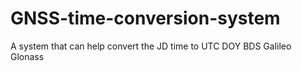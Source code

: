 # GNSS-time-conversion-system
A system that can help convert the JD time to UTC DOY BDS Galileo Glonass
